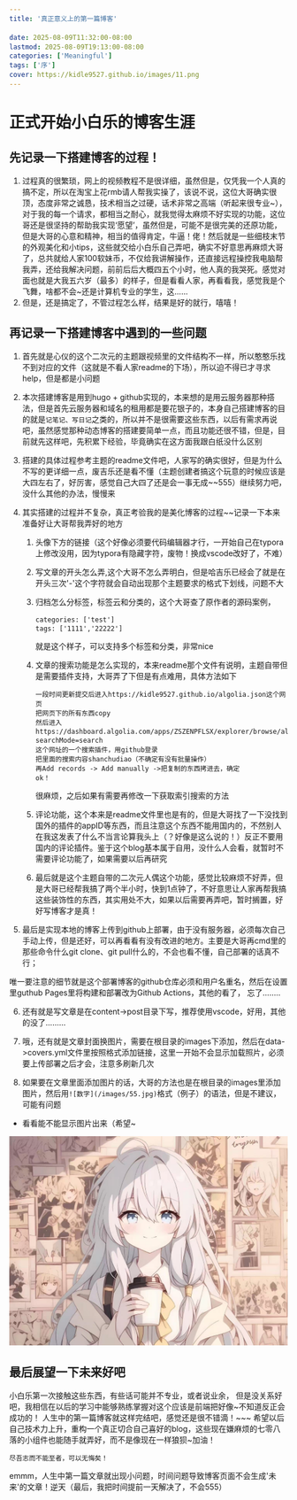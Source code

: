 ```yaml
---
title: '真正意义上的第一篇博客'

date: 2025-08-09T11:32:00-08:00
lastmod: 2025-08-09T19:13:00-08:00
categories: ['Meaningful']
tags: ['序']
cover: https://kidle9527.github.io/images/11.png
---
```


# 正式开始小白乐的博客生涯

## 先记录一下搭建博客的过程！

1. 过程真的很繁琐，网上的视频教程不是很详细，虽然但是，仅凭我一个人真的搞不定，所以在淘宝上花rmb请人帮我实操了，该说不说，这位大哥确实很顶，态度非常之诚恳，技术相当之过硬，话术非常之高端（听起来很专业~），对于我的每一个请求，都相当之耐心，就我觉得太麻烦不好实现的功能，这位哥还是很坚持的帮助我实现‘愿望’，虽然但是，可能不是很完美的还原功能，但是大哥的心意和精神，相当的值得肯定，牛逼！佬！然后就是一些细枝末节的外观美化和小tips，这些就交给小白乐自己弄吧，确实不好意思再麻烦大哥了，总共就给人家100软妹币，不仅给我讲解操作，还直接远程操控我电脑帮我弄，还给我解决问题，前前后后大概四五个小时，他人真的我哭死。感觉对面也就是大我五六岁（最多）的样子，但是看看人家，再看看我，感觉我是个飞舞，啥都不会~还是计算机专业的学生，这......
2. 但是，还是搞定了，不管过程怎么样，结果是好的就行，嘻嘻！

## 再记录一下搭建博客中遇到的一些问题

1. 首先就是心仪的这个二次元的主题跟视频里的文件结构不一样，所以憨憨乐找不到对应的文件（这就是不看人家readme的下场），所以迫不得已才寻求help，但是都是小问题

2. 本次搭建博客是用到hugo + github实现的，本来想的是用云服务器那种搭法，但是首先云服务器和域名的租用都是要花银子的，本身自己搭建博客的目的就是``记笔记、写日记``之类的，所以并不是很需要这些东西，以后有需求再说吧，虽然感觉那种动态博客的搭建要简单一点，而且功能还很不错，但是，目前就先这样吧，先积累下经验，毕竟确实在这方面我跟白纸没什么区别

3. 搭建的具体过程参考主题的readme文件吧，人家写的确实很好，但是为什么不写的更详细一点，废吉乐还是看不懂（主题创建者搞这个玩意的时候应该是大四左右了，好厉害，感觉自己大四了还是会一事无成~~555）继续努力吧，没什么其他的办法，慢慢来

4. 其实搭建的过程并不复杂，真正考验我的是美化博客的过程~~记录一下本来准备好让大哥帮我弄好的地方

     1. 头像下方的链接（这个好像必须要代码编辑器才行，一开始自己在typora上修改没用，因为typora有隐藏字符，废物！换成vscode改好了，不难）

     2. 写文章的开头怎么弄,这个大哥不怎么弄明白，但是哈吉乐已经会了就是在开头三次'-'这个字符就会自动出现那个主题要求的格式下划线，问题不大

     3. 归档怎么分标签，标签云和分类的，这个大哥查了原作者的源码案例，

        ```
        categories: ['test']
        tags: ['1111','22222']
        ```

        就是这个样子，可以支持多个标签和分类，非常nice

     4. 文章的搜索功能是怎么实现的，本来readme那个文件有说明，主题自带但是需要插件支持，大哥弄了下但是有点难用，具体方法如下

        ```
        一段时间更新提交后进入https://kidle9527.github.io/algolia.json这个网页
        把网页下的所有东西copy
        然后进入https://dashboard.algolia.com/apps/ZSZENPFLSX/explorer/browse/algolia_movie_sample_dataset?searchMode=search
        这个网址的一个搜索插件，用github登录
        把里面的搜索内容shanchudiao（不确定有没有批量操作）
        再Add records -> Add manually ->把复制的东西拷进去，确定
        ok！
        ```

        很麻烦，之后如果有需要再修改一下获取索引搜索的方法

     5. 评论功能，这个本来是readme文件里也是有的，但是大哥找了一下没找到国外的插件的appID等东西，而且注意这个东西不能用国内的，不然别人在我这发表了什么不当言论算我头上（？好像是这么说的！）反正不要用国内的评论插件。鉴于这个blog基本属于自用，没什么人会看，就暂时不需要评论功能了，如果需要以后再研究

     6. 最后就是这个主题自带的二次元人偶这个功能，感觉比较麻烦不好弄，但是大哥已经帮我搞了两个半小时，快到1点钟了，不好意思让人家再帮我搞这些装饰性的东西，其实用处不大，如果以后需要再弄吧，暂时搁置，好好写博客才是真！

5.  最后是实现本地的博客上传到github上部署，由于没有服务器，必须每次自己手动上传，但是还好，可以再看看有没有改进的地方。主要是大哥再cmd里的那些命令什么git clone、git pull什么的，不会也看不懂，自己部署的话真不行；

   唯一要注意的细节就是这个部署博客的github仓库必须和用户名重名，然后在设置里guthub Pages里将构建和部署改为Github Actions，其他的看了， 忘了........

6. 还有就是写文章是在content->post目录下写，推荐使用vscode，好用，其他的没了.........

7. 哦，还有就是文章封面换图片，需要在根目录的images下添加，然后在data->covers.yml文件里按照格式添加链接，这里一开始不会显示加载照片，必须要上传部署之后才会，注意多刷新几次

8. 如果要在文章里面添加图片的话，大哥的方法也是在根目录的images里添加图片，然后用``![数字](/images/55.jpg)``格式（例子）的语法，但是不建议，可能有问题

* 看看能不能显示图片出来（希望~

 ![00](/images/55.jpg)

## 最后展望一下未来好吧
   小白乐第一次接触这些东西，有些话可能并不专业，或者说业余，
但是没关系好吧，我相信在以后的学习中能够熟练掌握对这个应该是前端把好像~不知道反正会成功的！
   人生中的第一篇博客就这样完结吧，感觉还是很不错滴！~~~
希望以后自己技术力上升，重构一个真正切合自己喜好的blog，这些现在嫌麻烦的七零八落的小组件也能随手就弄好，而不是像现在一样狼狈~加油！
   
``尽吾志而不能至者，可以无悔矣！``

emmm，人生中第一篇文章就出现小问题，时间问题导致博客页面不会生成'未来'的文章！逆天（最后，我把时间提前一天解决了，不会555）